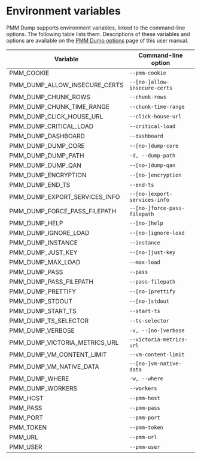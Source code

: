 # Environment variables

PMM Dump supports environment variables, linked to the command-line options. The following table lists them. Descriptions of these variables and options are available on the [PMM Dump options](options.md) page of this user manual.

| Variable                      | Command-line option           |
|-------------------------------|-------------------------------|
| PMM_COOKIE                    | `--pmm-cookie`                |
| PMM_DUMP_ALLOW_INSECURE_CERTS | `--[no-]allow-insecure-certs` |
| PMM_DUMP_CHUNK_ROWS           | `--chunk-rows`                |
| PMM_DUMP_CHUNK_TIME_RANGE     | `--chunk-time-range`          |
| PMM_DUMP_CLICK_HOUSE_URL      | `--click-house-url`           |
| PMM_DUMP_CRITICAL_LOAD        | `--critical-load`             |
| PMM_DUMP_DASHBOARD            | `--dashboard`                 |
| PMM_DUMP_DUMP_CORE            | `--[no-]dump-core`            |
| PMM_DUMP_DUMP_PATH            | `-d, --dump-path`             |
| PMM_DUMP_DUMP_QAN             | `--[no-]dump-qan`             |
| PMM_DUMP_ENCRYPTION           | `--[no-]encryption`           |
| PMM_DUMP_END_TS               | `--end-ts`                    |
| PMM_DUMP_EXPORT_SERVICES_INFO | `--[no-]export-services-info` |
| PMM_DUMP_FORCE_PASS_FILEPATH  | `--[no-]force-pass-filepath`  |
| PMM_DUMP_HELP                 | `--[no-]help`                 |
| PMM_DUMP_IGNORE_LOAD          | `--[no-]ignore-load`          |
| PMM_DUMP_INSTANCE             | `--instance`                  |
| PMM_DUMP_JUST_KEY             | `--[no-]just-key`             |
| PMM_DUMP_MAX_LOAD             | `--max-load`                  |
| PMM_DUMP_PASS                 | `--pass`                      |
| PMM_DUMP_PASS_FILEPATH        | `--pass-filepath`             |
| PMM_DUMP_PRETTIFY             | `--[no-]prettify`             |
| PMM_DUMP_STDOUT               | `--[no-]stdout`               |
| PMM_DUMP_START_TS             | `--start-ts`                  |
| PMM_DUMP_TS_SELECTOR          | `--ts-selector`               |
| PMM_DUMP_VERBOSE              | `-v, --[no-]verbose`          |
| PMM_DUMP_VICTORIA_METRICS_URL | `--victoria-metrics-url`      |
| PMM_DUMP_VM_CONTENT_LIMIT     | `--vm-content-limit`          |
| PMM_DUMP_VM_NATIVE_DATA       | `--[no-]vm-native-data`       |
| PMM_DUMP_WHERE                | `-w, --where`                 |
| PMM_DUMP_WORKERS              | `--workers`                   |
| PMM_HOST                      | `--pmm-host`                  |
| PMM_PASS                      | `--pmm-pass`                  |
| PMM_PORT                      | `--pmm-port`                  |
| PMM_TOKEN                     | `--pmm-token`                 |
| PMM_URL                       | `--pmm-url`                   |
| PMM_USER                      | `--pmm-user`                  |